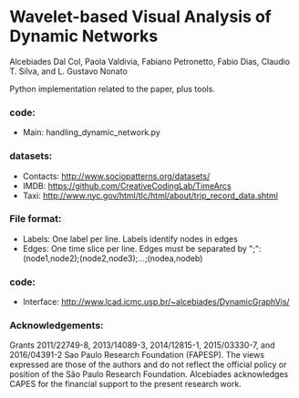 # Wavelet-based Visual Analysis of Dynamic Networks

Alcebiades Dal Col, Paola Valdivia, Fabiano Petronetto, Fabio Dias, Claudio T. Silva, and L. Gustavo Nonato


Python implementation related to the paper, plus tools.


### code:

- Main: handling_dynamic_network.py

### datasets:

- Contacts: http://www.sociopatterns.org/datasets/
- IMDB: https://github.com/CreativeCodingLab/TimeArcs
- Taxi: http://www.nyc.gov/html/tlc/html/about/trip_record_data.shtml


### File format:

- Labels: One label per line. Labels identify nodes in edges
- Edges: One time slice per line. Edges must be separated by ";": (node1,node2);(node2,node3);...;(nodea,nodeb)

### code:

- Interface: http://www.lcad.icmc.usp.br/~alcebiades/DynamicGraphVis/

### Acknowledgements:

Grants 2011/22749-8, 2013/14089-3, 2014/12815-1, 2015/03330-7, and 2016/04391-2 Sao Paulo Research Foundation (FAPESP). The views expressed are those of the authors and do not reflect the official policy or position of the São Paulo Research Foundation. Alcebiades acknowledges CAPES for the financial support to the present research work.
